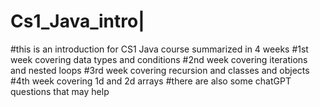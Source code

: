 # Cs1_Java_intro|
#this is an introduction for CS1 Java course summarized in 4 weeks
#1st week covering data types and conditions
#2nd week covering iterations and nested loops
#3rd week covering recursion and classes and objects
#4th week covering 1d and 2d arrays 
#there are also some chatGPT questions that may help
